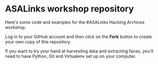 # ASALinks workshop repository

Here's some code and examples for the #ASALinks Hacking Archives workshop.

Log in to your GitHub account and then click on the **Fork** button to create your own copy of this repository.

If you want to try your hand at harvesting data and extracting faces, you'll need to have Python, Git and Virtualenv set up on your computer.



